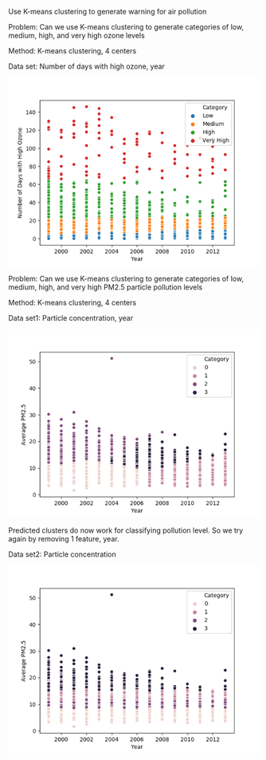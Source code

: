 Use K-means clustering to generate warning for air pollution

Problem:  Can we use K-means clustering to generate categories of low, medium, high, and very high ozone levels

Method:  K-means clustering, 4 centers 

Data set: Number of days with high ozone, year


![Image](AQ_4.png)


Problem:  Can we use K-means clustering to generate categories of low, medium, high, and very high PM2.5 particle pollution levels

Method:  K-means clustering, 4 centers 

Data set1: Particle concentration, year


![Image](AQ_6.png)

Predicted clusters do now work for classifying pollution level.  So we try again by removing 1 feature, year.  


Data set2: Particle concentration


![Image](AQ_7.png)



